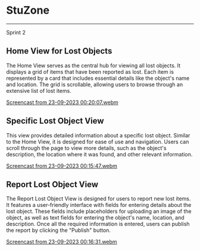 # StuZone

-----

Sprint 2 

## Home View for Lost Objects

The Home View serves as the central hub for viewing all lost objects. It displays a grid of items that have been reported as lost. Each item is represented by a card that includes essential details like the object's name and location. The grid is scrollable, allowing users to browse through an extensive list of lost items.



[Screencast from 23-09-2023 00:20:07.webm](https://github.com/Moviles202320Grupo12/Unimaps_Flutter/assets/72769799/fabd2a70-e819-4a07-9a76-bb07f7a4f5f2)




## Specific Lost Object View

This view provides detailed information about a specific lost object. Similar to the Home View, it is designed for ease of use and navigation. Users can scroll through the page to view more details, such as the object's description, the location where it was found, and other relevant information.

[Screencast from 23-09-2023 00:15:47.webm](https://github.com/Moviles202320Grupo12/Unimaps_Flutter/assets/72769799/e4dccf72-cb20-4643-b11b-59785a062474)



## Report Lost Object View

The Report Lost Object View is designed for users to report new lost items. It features a user-friendly interface with fields for entering details about the lost object. These fields include placeholders for uploading an image of the object, as well as text fields for entering the object's name, location, and description. Once all the required information is entered, users can publish the report by clicking the "Publish" button.

[Screencast from 23-09-2023 00:16:31.webm](https://github.com/Moviles202320Grupo12/Unimaps_Flutter/assets/72769799/52168abf-e6f5-4329-ba5d-d38c50f9dd11)
